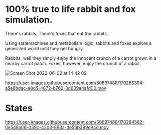 # 100% true to life rabbit and fox simulation.

There's rabbits. There's foxes that eat the rabbits.

Using statemachines and metabolism logic, rabbits and foxes explore a generated world until they get hungry.

Rabbits, well they simply enjoy the innocent crunch of a carrot grown in a nearby carrot patch. Foxes, however, enjoy the crunch of a rabbit.

![Screen Shot 2022-06-02 at 14 42 09](https://user-images.githubusercontent.com/50697488/171642951-4ff059ae-d6d8-458a-b9e8-f46411231c04.png)


https://user-images.githubusercontent.com/50697488/170286394-a5e8bdac-e8d5-4872-b762-3d639a4afd00.mov


# States

https://user-images.githubusercontent.com/50697488/170284562-0e548a06-039c-43b3-883a-de56b399e94d.mov
